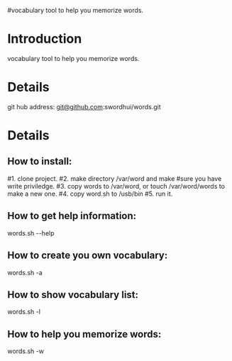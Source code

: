 #vocabulary tool to help you memorize words.

# Introduction #

vocabulary tool to help you memorize words.


# Details #

git hub address:
git@github.com:swordhui/words.git

# Details #

## How to install: ##

#1. clone project.
#2. make directory /var/word and make #sure you have write priviledge.
#3. copy words to /var/word, or touch /var/word/words to make a new one.
#4. copy word.sh to /usb/bin
#5. run it.

## How to get help information: ##
words.sh --help

## How to create you own vocabulary: ##
words.sh -a

## How to show vocabulary list: ##
words.sh -l

## How to help you memorize words: ##
words.sh -w